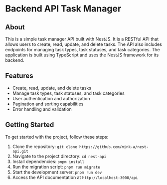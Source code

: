 # Backend API Task Manager

## About
This is a simple task manager API built with NestJS. It is a RESTful API that allows users to create, read, update, and delete tasks. The API also includes endpoints for managing task types, task statuses, and task categories. The application is built using TypeScript and uses the NestJS framework for its backend.

## Features
- Create, read, update, and delete tasks
- Manage task types, task statuses, and task categories
- User authentication and authorization
- Pagination and sorting capabilities
- Error handling and validation

## Getting Started
To get started with the project, follow these steps:
1. Clone the repository: `git clone https://github.com/mink-a/nest-api.git`
2. Navigate to the project directory: `cd nest-api`
3. Install dependencies: `pnpm install`
4. Run the migration script: `pnpm run migrate`
5. Start the development server: `pnpm run dev`
6. Access the API documentation at `http://localhost:3000/api`
